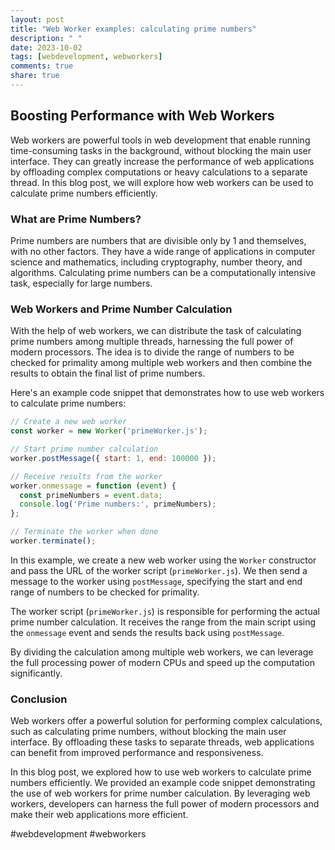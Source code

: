 ```yaml
---
layout: post
title: "Web Worker examples: calculating prime numbers"
description: " "
date: 2023-10-02
tags: [webdevelopment, webworkers]
comments: true
share: true
---
```

## Boosting Performance with Web Workers

Web workers are powerful tools in web development that enable running time-consuming tasks in the background, without blocking the main user interface. They can greatly increase the performance of web applications by offloading complex computations or heavy calculations to a separate thread. In this blog post, we will explore how web workers can be used to calculate prime numbers efficiently.

### What are Prime Numbers?

Prime numbers are numbers that are divisible only by 1 and themselves, with no other factors. They have a wide range of applications in computer science and mathematics, including cryptography, number theory, and algorithms. Calculating prime numbers can be a computationally intensive task, especially for large numbers.

### Web Workers and Prime Number Calculation

With the help of web workers, we can distribute the task of calculating prime numbers among multiple threads, harnessing the full power of modern processors. The idea is to divide the range of numbers to be checked for primality among multiple web workers and then combine the results to obtain the final list of prime numbers.

Here's an example code snippet that demonstrates how to use web workers to calculate prime numbers:

```javascript
// Create a new web worker
const worker = new Worker('primeWorker.js');

// Start prime number calculation
worker.postMessage({ start: 1, end: 100000 });

// Receive results from the worker
worker.onmessage = function (event) {
  const primeNumbers = event.data;
  console.log('Prime numbers:', primeNumbers);
};

// Terminate the worker when done
worker.terminate();
```

In this example, we create a new web worker using the `Worker` constructor and pass the URL of the worker script (`primeWorker.js`). We then send a message to the worker using `postMessage`, specifying the start and end range of numbers to be checked for primality.

The worker script (`primeWorker.js`) is responsible for performing the actual prime number calculation. It receives the range from the main script using the `onmessage` event and sends the results back using `postMessage`.

By dividing the calculation among multiple web workers, we can leverage the full processing power of modern CPUs and speed up the computation significantly.

### Conclusion

Web workers offer a powerful solution for performing complex calculations, such as calculating prime numbers, without blocking the main user interface. By offloading these tasks to separate threads, web applications can benefit from improved performance and responsiveness.

In this blog post, we explored how to use web workers to calculate prime numbers efficiently. We provided an example code snippet demonstrating the use of web workers for prime number calculation. By leveraging web workers, developers can harness the full power of modern processors and make their web applications more efficient.

#webdevelopment #webworkers